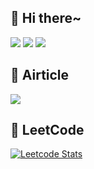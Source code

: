 ## 👋 Hi there~
[![](https://img.shields.io/badge/プロフィール-lightpink?style=for-the-badge)](https://github.com/mayukoooo/mayukoooo/discussions/8)
[![](https://img.shields.io/badge/2024年の目標-red?style=for-the-badge)](https://github.com/mayukoooo/mayukoooo/discussions/2)
[![](https://img.shields.io/badge/学習の記録-lightskyblue?style=for-the-badge)](https://github.com/mayukoooo/mayukoooo/discussions/categories/%E3%83%A1%E3%82%BF%E8%AA%8D%E7%9F%A5)

## 🍰 Airticle
[![](https://img.shields.io/badge/Qiita記事一覧-lawngreen?style=for-the-badge)](https://qiita.com/Mayuko_Yamagishi)

## 🦄 LeetCode
[![Leetcode Stats](https://leetcard.jacoblin.cool/MayukoYamagishi?theme=unicorn&font=ABeeZee&ext=heatmap)](https://leetcode.com/MayukoYamagishi/)
